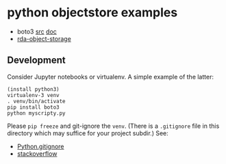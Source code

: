 # python objectstore examples

 * boto3 [src](https://github.com/boto/boto3) [doc](https://boto3.amazonaws.com/v1/documentation/api/latest/index.html)
 * [rda-object-storage](https://github.com/NCAR/rda-object-storage)

## Development

Consider Jupyter notebooks or virtualenv.
A simple example of the latter:

    (install python3)
    virtualenv-3 venv
    . venv/bin/activate
    pip install boto3
    python myscripty.py

Please `pip freeze` and git-ignore the `venv`.
(There is a `.gitignore` file in this directory
which may suffice for your project subdir.)
See:
 * [Python.gitignore](https://github.com/github/gitignore/blob/master/Python.gitignore)
 * [stackoverflow](https://stackoverflow.com/questions/6590688/is-it-bad-to-have-my-virtualenv-directory-inside-my-git-repository)


